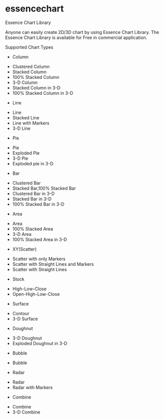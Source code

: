 essencechart
============

Essence Chart Library

Anyone can easily create 2D/3D chart by using Essence Chart Library.
The Essence Chart Library is available for Free in commercial application.

Supported Chart Types
* Column
- Clustered Column
- Stacked Column
- 100% Stacked Column
- 3-D Column
- Stacked Column in 3-D
- 100% Stacked Column in 3-D
* Line
- Line
- Stacked Line
- Line with Markers
- 3-D Line
* Pie
- Pie
- Exploded Pie
- 3-D Pie
- Exploded pie in 3-D
* Bar
- Clustered Bar
- Stacked Bar,100% Stacked Bar
- Clustered Bar in 3-D
- Stacked Bar in 3-D
- 100% Stacked Bar in 3-D
* Area
- Area
- 100% Stacked Area
- 3-D Area
- 100% Stacked Area in 3-D
* XY(Scatter)
- Scatter with only Markers
- Scatter with Straight Lines and Markers
- Scatter with Straight Lines
* Stock
- High-Low-Close
- Open-High-Low-Close
* Surface
- Contour
- 3-D Surface
* Doughnut
- 3-D Doughnut
- Exploded Doughnut in 3-D
* Bubble
- Bubble
* Radar
- Radar
- Radar with Markers
* Combine
- Combine
- 3-D Combine
